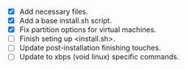 - [x] Add necessary files.
- [x] Add a base install.sh script.
- [x] Fix partition options for virtual machines.
- [ ] Finish seting up <install.sh>.
- [ ] Update post-installation finishing touches.
- [ ] Update to xbps (void linux) specific commands.
